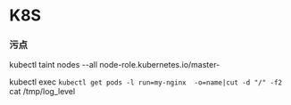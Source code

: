 
# K8S


### 污点
kubectl taint nodes --all node-role.kubernetes.io/master-


kubectl exec `kubectl get pods -l run=my-nginx  -o=name|cut -d "/" -f2` cat /tmp/log_level
